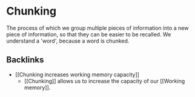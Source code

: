 # Chunking
The process of which we group multiple pieces of information into a new piece of information, so that they can be easier to be recalled. We understand a 'word', because a word is chunked.

## Backlinks
* [[Chunking increases working memory capacity]]
	* [[Chunking]] allows us to increase the capacity of our [[Working memory]].

<!-- #evergreen -->

<!-- {BearID:AE9DA790-61CE-4B19-9EB6-C990D3250F63-54416-00000A9565FCE944} -->

